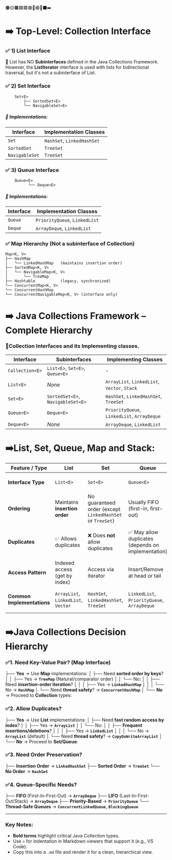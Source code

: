 🟠🟡🟫🟪🟩🟣🔵🟢🔴⬛➡️

# ➡️ Top-Level: Collection Interface

 ### ✅ 1) List<E> Interface
   🔹 List has NO **Subinterfaces** defined in the Java Collections Framework.
      However, the **ListIterator** interface is used with lists for bidirectional traversal, but it's not 
      a subinterface of List.

  ### ✅ 2) Set<E> Interface
        Set<E>
            ├── SortedSet<E>
            └── NavigableSet<E>

##### 🔹 Implementations:
| Interface      | Implementation Classes     |
| -------------- | -------------------------- |
| `Set`          | `HashSet`, `LinkedHashSet` |
| `SortedSet`    | `TreeSet`                  |
| `NavigableSet` | `TreeSet`                  |

  ### ✅ 3) Queue<E> Interface
        Queue<E>
              └── Deque<E>
##### 🔹 Implementations:
| Interface | Implementation Classes        |
| --------- | ----------------------------- |
| `Queue`   | `PriorityQueue`, `LinkedList` |
| `Deque`   | `ArrayDeque`, `LinkedList`    |


### ✅ Map Hierarchy (Not a subinterface of Collection)
    Map<K, V>
    ├── HashMap
    │   └── LinkedHashMap   (maintains insertion order)
    ├── SortedMap<K, V>
    │   └── NavigableMap<K, V>
    │       └── TreeMap
    ├── Hashtable           (legacy, synchronized)
    └── ConcurrentMap<K, V>
    └── ConcurrentHashMap
    └── ConcurrentNavigableMap<K, V> (interface only)




# ➡️ Java Collections Framework – Complete Hierarchy
   
  

  ###  🔵Collection Interfaces and its Implementing classes.
| **Interface**   | **Subinterfaces**                 | **Implementing Classes**                     |
| --------------- | --------------------------------- | -------------------------------------------- |
| `Collection<E>` | `List<E>`, `Set<E>`, `Queue<E>`   | -                                            |
| `List<E>`       | *None*                            | `ArrayList`, `LinkedList`, `Vector`, `Stack` |
| `Set<E>`        | `SortedSet<E>`, `NavigableSet<E>` | `HashSet`, `LinkedHashSet`, `TreeSet`        |
| `Queue<E>`      | `Deque<E>`                        | `PriorityQueue`, `LinkedList`, `ArrayDeque`  |
| `Deque<E>`      | *None*                            | `ArrayDeque`, `LinkedList`                   |




# ➡️List, Set, Queue, Map and Stack: 
| Feature / Type             | **List**                            | **Set**                                                   | **Queue**                                          | **Map**                                                          | **Stack**                         |
| -------------------------- | ----------------------------------- | --------------------------------------------------------- | -------------------------------------------------- | ---------------------------------------------------------------- | --------------------------------- |
| **Interface Type**         | `List<E>`                           | `Set<E>`                                                  | `Queue<E>`                                         | `Map<K, V>`                                                      | `List<E>` (via `Stack` class)     |
| **Ordering**               | Maintains **insertion order**       | No guaranteed order (except `LinkedHashSet` or `TreeSet`) | Usually FIFO (first-in, first-out)                 | No ordering for keys (unless using `LinkedHashMap` or `TreeMap`) | LIFO (last-in, first-out)         |
| **Duplicates**             | ✅ Allows duplicates                 | ❌ Does **not** allow duplicates                           | ✅ May allow duplicates (depends on implementation) | ❌ Duplicate keys not allowed, values can be duplicated           | ✅ Allows duplicates               |
| **Access Pattern**         | Indexed access (get by index)       | Access via iterator                                       | Insert/Remove at head or tail                      | Key-based access (`get(key)`)                                    | Access using `push()` and `pop()` |
| **Common Implementations** | `ArrayList`, `LinkedList`, `Vector` | `HashSet`, `LinkedHashSet`, `TreeSet`                     | `LinkedList`, `PriorityQueue`, `ArrayDeque`        | `HashMap`, `LinkedHashMap`, `TreeMap`, `Hashtable`               | `Stack` (extends `Vector`)        |


# ➡️Java Collections Decision Hierarchy

### ✅1. Need Key-Value Pair? (**Map** Interface)
├── **Yes** → Use **Map** implementations:
│   ├── Need **sorted order by keys**?
│   │   ├── Yes → **`TreeMap`** (Natural/comparator order)
│   │   └── No:
│   │       ├── Need **insertion-order iteration**?
│   │       │   ├── Yes → **`LinkedHashMap`**
│   │       │   └── No → **`HashMap`**
│   └── Need **thread safety**? → **`ConcurrentHashMap`**
│
└── **No** → Proceed to **Collection** types:

### ✅2. Allow Duplicates?
├── **Yes** → Use **List** implementations:
│   ├── Need **fast random access by index**?
│   │   ├── Yes → **`ArrayList`**
│   │   └── No:
│   │       ├── **Frequent insertions/deletions**?
│   │       │   ├── Yes → **`LinkedList`**
│   │       │   └── No → **`ArrayList`** (default)
│   └── Need **thread safety**? → **`CopyOnWriteArrayList`**
│
└── **No** → Proceed to **Set/Queue**:

### ✅3. Need Order Preservation?
├── **Insertion Order** → **`LinkedHashSet`**
├── **Sorted Order** → **`TreeSet`**
└── **No Order** → **`HashSet`**

### ✅4. Queue-Specific Needs?
├── **FIFO** (First-In-First-Out) → **`ArrayDeque`**
├── **LIFO** (Last-In-First-Out/Stack) → **`ArrayDeque`**
├── **Priority-Based** → **`PriorityQueue`**
└── **Thread-Safe Queues** → **`ConcurrentLinkedQueue`**, **`BlockingQueue`**

---

### Key Notes:
- **Bold terms** highlight critical Java Collection types.
- Use `>` for indentation in Markdown viewers that support it (e.g., VS Code).
- Copy this into a `.md` file and render it for a clean, hierarchical view.

